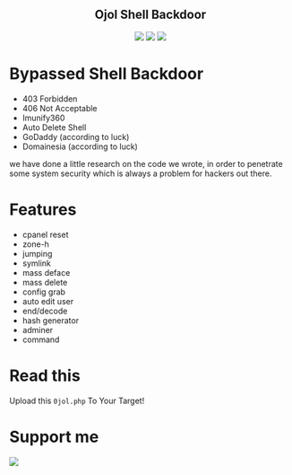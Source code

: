 <h2 align="center">Ojol Shell Backdoor </h2>

<p align="center">
	<img src="https://img.shields.io/badge/PHP-8.3.0-blue">
	<img src="https://img.shields.io/badge/LICENSE-MIT-lime">
 	<img src="https://img.shields.io/badge/Version-1.3.0-darkred">

</p>  

# Bypassed Shell Backdoor 
* 403 Forbidden
* 406 Not Acceptable
* Imunify360
* Auto Delete Shell
* GoDaddy (according to luck)
* Domainesia (according to luck)

we have done a little research on the code we wrote, in order to penetrate some system security which is always a problem for hackers out there.

# Features
* cpanel reset
* zone-h
* jumping
* symlink
* mass deface
* mass delete
* config grab
* auto edit user
* end/decode
* hash generator
* adminer
* command

# Read this
Upload this `0jol.php` To Your Target!

# Support me
<a href="https://www.buymeacoffee.com/OJOLCYBERARMY"><img src="https://img.buymeacoffee.com/button-api/?text=Buy me a coffee&emoji=☕&slug=OJOLCYBERARMY&button_colour=FFDD00&font_colour=000000&font_family=Comic&outline_colour=000000&coffee_colour=ffffff" /></a>
